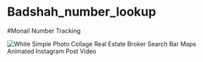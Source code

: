 # Badshah_number_lookup

#Monail Number Tracking 




![White Simple Photo Collage Real Estate Broker Search Bar Maps Animated Instagram Post Video](https://github.com/user-attachments/assets/84216c46-7e97-4b93-a36c-983a4dce37c7)
